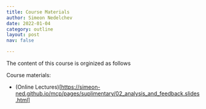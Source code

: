 ```yaml
---
title: Course Materials
author: Simeon Nedelchev
date: 2022-01-04
category: outline
layout: post
nav: false

---
```

The content of this course is orginized as follows

Course materials:

* (Online Lectures)[https://simeon-ned.github.io/mcp/pages/suplimentary/02_analysis_and_feedback.slides.html]